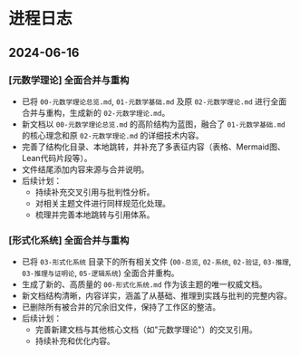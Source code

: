 # 进程日志

## 2024-06-16

### [元数学理论] 全面合并与重构

- 已将 `00-元数学理论总览.md`, `01-元数学基础.md` 及原 `02-元数学理论.md` 进行全面合并与重构，生成新的 `02-元数学理论.md`。
- 新文档以 `00-元数学理论总览.md` 的高阶结构为蓝图，融合了 `01-元数学基础.md` 的核心理念和原 `02-元数学理论.md` 的详细技术内容。
- 完善了结构化目录、本地跳转，并补充了多表征内容（表格、Mermaid图、Lean代码片段等）。
- 文件结尾添加内容来源与合并说明。
- 后续计划：
  - 持续补充交叉引用与批判性分析。
  - 对相关主题文件进行同样规范化处理。
  - 梳理并完善本地跳转与引用体系。

### [形式化系统] 全面合并与重构

- 已将 `03-形式化系统` 目录下的所有相关文件 (`00-总览`, `02-系统`, `02-验证`, `03-推理`, `03-推理与证明论`, `05-逻辑系统`) 全面合并重构。
- 生成了新的、高质量的 `00-形式化系统.md` 作为该主题的唯一权威文档。
- 新文档结构清晰，内容详实，涵盖了从基础、推理到实践与批判的完整内容。
- 已删除所有被合并的冗余旧文件，保持了工作区的整洁。
- 后续计划：
  - 完善新建文档与其他核心文档（如"元数学理论"）的交叉引用。
  - 持续补充和优化内容。
